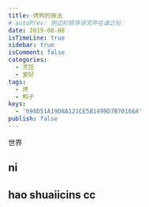 ```yaml
---
title: 烤鸭的做法
# autoPrev: 侧边栏排序该文件在谁之后
date: 2019-08-08
isTimeLine: true
sidebar: true
isComment: false
categories:
  - 烹饪
  - 爱好
tags:
  - 烤
  - 鸭子
keys:
  - '698D51A19D8A121CE581499D7B701668'
publish: false
---
```


世界

## ni

## hao shuaiicins cc

<Vssue :options="{ locale: 'zh' }"  />
